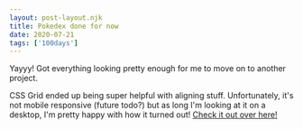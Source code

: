 ```yaml
---
layout: post-layout.njk 
title: Pokedex done for now
date: 2020-07-21
tags: ['100days']
---
```

<!-- Excerpt Start -->
Yayyy! Got everything looking pretty enough for me to move on to another project.
<!-- Excerpt End -->
CSS Grid ended up being super helpful with aligning stuff. Unfortunately, it's not mobile responsive (future todo?) but as long I'm looking at it on a desktop, I'm pretty happy with how it turned out! [Check it out over here!](https://codepen.io/briiquach/full/3af8cf5ad3d4031ff2b337e969ab97a7)